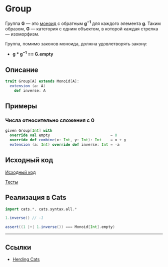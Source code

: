 # Group

Группа **G** — это [моноид](monoid) с обратным **g<sup>−1</sup>** для каждого элемента **g**. 
Таким образом, **G** — категория с одним объектом, в которой каждая стрелка — изоморфизм.

Группа, помимо законов моноида, должна удовлетворять закону:
- **g * g<sup>−1</sup> == G.empty**

## Описание 

```scala
trait Group[A] extends Monoid[A]:
  extension (a: A) 
    def inverse: A
```

## Примеры

### Числа относительно сложения с 0

```scala
given Group[Int] with
  override val empty                           = 0
  override def combine(x: Int, y: Int): Int    = x + y
  extension (a: Int) override def inverse: Int = -a
```


## Исходный код

[Исходный код](https://gitflic.ru/project/artemkorsakov/scalabook/blob?file=examples%2Fsrc%2Fmain%2Fscala%2Ftypeclass%2Fmonoid%2FGroup.scala&plain=1)

[Тесты](https://gitflic.ru/project/artemkorsakov/scalabook/blob?file=examples%2Fsrc%2Ftest%2Fscala%2Ftypeclass%2Fmonoid%2FGroupSuite.scala)


## Реализация в Cats

```scala
import cats.*, cats.syntax.all.*

1.inverse() // -1

assert((1 |+| 1.inverse()) === Monoid[Int].empty)
```


---

## Ссылки

- [Herding Cats](http://eed3si9n.com/herding-cats/Grp.html)

